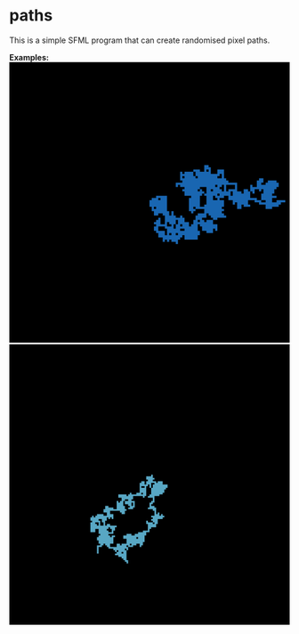 # paths
This is a simple SFML program that can create randomised pixel paths.



**Examples:**
![Example](Paths/Path_00.png)
![Example](Paths/Path_07.png)
